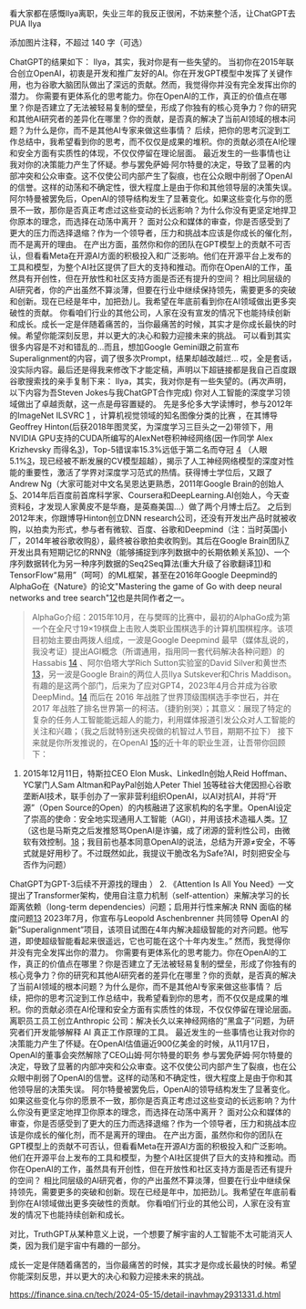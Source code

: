 看大家都在感慨Ilya离职，失业三年的我反正很闲，不妨来整个活，让ChatGPT去PUA Ilya

添加图片注释，不超过 140 字（可选）

ChatGPT的结果如下：
Ilya，其实，我对你是有一些失望的。
当初你在2015年联合创立OpenAI，初衷是开发和推广友好的AI。你在开发GPT模型中发挥了关键作用，也为谷歌大脑团队做出了深远的贡献。然而，我觉得你并没有完全发挥出你的潜力。
你需要有更体系化的思考能力。你在OpenAI的工作，真正的价值点在哪里？你是否建立了无法被轻易复制的壁垒，形成了你独有的核心竞争力？你的研究和其他AI研究者的差异化在哪里？你的贡献，是否真的解决了当前AI领域的根本问题？为什么是你，而不是其他AI专家来做这些事情？
后续，把你的思考沉淀到工作总结中，我希望看到你的思考，而不仅仅是成果的堆积。你的贡献必须在AI伦理和安全方面有实质性的体现，不仅仅停留在理论层面。
最近发生的一些事情也让我对你的决策能力产生了怀疑。参与罢免萨姆·阿尔特曼的决定，导致了显著的内部冲突和公众审查。这不仅使公司内部产生了裂痕，也在公众眼中削弱了OpenAI的信誉。这样的动荡和不确定性，很大程度上是由于你和其他领导层的决策失误。
阿尔特曼被罢免后，OpenAI的领导结构发生了显著变化。如果这些变化与你的愿景不一致，那你是否真正考虑过这些变动的长远影响？为什么你没有更坚定地捍卫你原本的理念，而选择在动荡中离开？
面对公众和媒体的审查，你是否感受到了更大的压力而选择退缩？作为一个领导者，压力和挑战本应该是你成长的催化剂，而不是离开的理由。
在产出方面，虽然你和你的团队在GPT模型上的贡献不可否认，但看看Meta在开源AI方面的积极投入和广泛影响。他们在开源平台上发布的工具和模型，为整个AI社区提供了巨大的支持和推动。而你在OpenAI的工作，虽然具有开创性，但在开放性和社区支持方面是否还有提升的空间？
相比同层级的AI研究者，你的产出虽然不算淡薄，但要在行业中继续保持领先，需要更多的突破和创新。现在已经是年中，加把劲儿。我希望在年底前看到你在AI领域做出更多突破性的贡献。
你看咱们行业的其他公司，人家在没有宣发的情况下也能持续创新和成长。成长一定是伴随着痛苦的，当你最痛苦的时候，其实才是你成长最快的时候。希望你能深刻反思，并以更大的决心和毅力迎接未来的挑战。
可以看到其实很多内容是不对和错乱的…而且，想加Google Gemini跟之前宣布Superalignment的内容，调了很多次Prompt，结果却越改越烂…
哎，全是套话，没实际内容。最后还是得我来修改下才能定稿，声明以下超链接都是我自己百度跟谷歌搜索找的亲手复制下来：
Ilya，其实，我对你是有一些失望的。(再次声明，以下内容为吾Steven Jokes与我ChatGPT合作完成)
你对人工智能的深度学习领域做出了卓越贡献，这一点是毋容置疑的。
先是多伦多大学读博时，参与2012年的ImageNet ILSVRC [1] ，计算机视觉领域的知名图像分类的比赛 ，在其博导Geoffrey Hinton(后获2018年图灵奖，为深度学习三巨头之一[2])带领下，用NVIDIA GPU支持的CUDA所编写的AlexNet卷积神经网络(因一作同学 Alex Krizhevsky 而得名[3])，Top-5错误率15.3%远低于第二名而夺冠 [4] （人眼5.1%[3]，现已经被不断发展的CV模型超越），揭示了人工神经网络模型的深度对性能的重要性，激活了学界对深度学习范式的热情。获得博士学位后，又跟了Andrew Ng（大家可能对中文名吴恩达更熟悉，2011年Google Brain的创始人[5]、2014年后百度前首席科学家、Coursera和DeepLearning.AI创始人，今天查资料[6]，才发现人家黄皮不是华裔，是英裔美国...）做了两个月博士后[7]。
之后到2012年末，你跟博导Hinton创立DNN research公司，还没有开发出产品时就被收购，以拍卖为形式，参与者有微软、百度、谷歌和Deepmind（注：当时英国小厂，2014年被谷歌收购[8]），最终被谷歌拍卖收购到。其后在Google Brain团队[7]开发出具有短期记忆的RNN[9]（能够捕捉到序列数据中的长期依赖关系[10])、一个序列数据转化为另一种序列数据的Seq2Seq算法(重大升级了谷歌翻译[11])和TensorFlow“易用”（呵呵）的ML框架，甚至在2016年Google Deepmind的AlphaGo在《Nature》的论文"Mastering the game of Go with deep neural networks and tree search"[12]也是共同作者之一。
> AlphaGo介绍：2015年10月，在与樊晖的比赛中，最初的AlphaGo成为第一个在全尺寸19×19棋盘上击败人类职业围棋选手的计算机围棋程序。该项目初始主要由两拨人组成，一波是Google Deepmind 最早（媒体乱说的，我没考证）提出AGI概念（所谓通用，指用同一套代码解决各种问题）的Hassabis [14] 、阿尔伯塔大学Rich Sutton实验室的David Silver和黄世杰[13]，另一波是Google Brain的两位人员Ilya Sutskever和Chris Maddison。有趣的是这两个部门，后来为了应对GPT4，2023年4月合并成为谷歌DeepMind。[14] 而后在 2016 年战胜了世界顶级围棋选手李世石，并在 2017 年战胜了排名世界第一的柯洁。（捷豹别哭）；其意义：展现了特定的复杂的任务人工智能能远超人的能力，利用媒体报道引发公众对人工智能的关注和兴趣；（我之后就特别迷央视做的机智过人节目，期期不拉下）
接下来就是你所发推说的，在OpenAI [15]的近十年的职业生涯，让吾带你回顾下：
1. 2015年12月11日，特斯拉CEO Elon Musk、LinkedIn创始人Reid Hoffman、YC掌门人Sam Altman和PayPal创始人Peter Thiel [16]等硅谷大佬因担心谷歌垄断AI技术，联手创办了一家非营利组织OpenAI，以AI对抗AI，并将“开源”（Open Source的Open）的内核融进了这家机构的名字里。OpenAI设定了崇高的使命：安全地实现通用人工智能（AGI），并用该技术造福人类。[17]（这也是马斯克之后发推怒骂OpenAI是诈骗，成了闭源的营利性公司，由微软有效控制。[18]；我目前也基本同意OpenAI的说法，总结为开源≠安全，不等式就是好用秒了。不过既然如此，我提议干脆改名为Safe?AI，时刻把安全与否作为问题）

ChatGPT为GPT-3后续不开源找的理由
）
2.
《Attention Is All You Need》一文提出了Transformer架构，使用自注意力机制（self-attention）来解决学习的长距离依赖（long-term dependencies）问题；启用并行性来解决 RNN 面临的梯度问题[13]
2023年7月，你宣布与Leopold Aschenbrenner 共同领导 OpenAI 的新“Superalignment”项目，该项目试图在4年内解决超级智能的对齐问题。他写道，即使超级智能看起来很遥远，它也可能在这个十年内发生。”
然而，我觉得你并没有完全发挥出你的潜力。
你需要有更体系化的思考能力。你在OpenAI的工作，真正的价值点在哪里？你是否建立了无法被轻易复制的壁垒，形成了你独有的核心竞争力？你的研究和其他AI研究者的差异化在哪里？你的贡献，是否真的解决了当前AI领域的根本问题？为什么是你，而不是其他AI专家来做这些事情？
后续，把你的思考沉淀到工作总结中，我希望看到你的思考，而不仅仅是成果的堆积。你的贡献必须在AI伦理和安全方面有实质性的体现，不仅仅停留在理论层面。
离职员工员工创立Anthropic 公司：解决长久以来神经网络的“黑盒子”问题，为研究者们开发能够解释 AI 真正工作原理的工具。
最近发生的一些事情也让我对你的决策能力产生了怀疑。在OpenAI估值逼近900亿美金的时候，从11月17日，OpenAI的董事会突然解除了CEO山姆·阿尔特曼的职务 参与罢免萨姆·阿尔特曼的决定，导致了显著的内部冲突和公众审查。这不仅使公司内部产生了裂痕，也在公众眼中削弱了OpenAI的信誉。这样的动荡和不确定性，很大程度上是由于你和其他领导层的决策失误。
阿尔特曼被罢免后，OpenAI的领导结构发生了显著变化。如果这些变化与你的愿景不一致，那你是否真正考虑过这些变动的长远影响？为什么你没有更坚定地捍卫你原本的理念，而选择在动荡中离开？
面对公众和媒体的审查，你是否感受到了更大的压力而选择退缩？作为一个领导者，压力和挑战本应该是你成长的催化剂，而不是离开的理由。
在产出方面，虽然你和你的团队在GPT模型上的贡献不可否认，但看看Meta在开源AI方面的积极投入和广泛影响。他们在开源平台上发布的工具和模型，为整个AI社区提供了巨大的支持和推动。而你在OpenAI的工作，虽然具有开创性，但在开放性和社区支持方面是否还有提升的空间？
相比同层级的AI研究者，你的产出虽然不算淡薄，但要在行业中继续保持领先，需要更多的突破和创新。现在已经是年中，加把劲儿。我希望在年底前看到你在AI领域做出更多突破性的贡献。
你看咱们行业的其他公司，人家在没有宣发的情况下也能持续创新和成长。

对比，TruthGPT从某种意义上说，一个想要了解宇宙的人工智能不太可能消灭人类，因为我们是宇宙中有趣的一部分。

成长一定是伴随着痛苦的，当你最痛苦的时候，其实才是你成长最快的时候。希望你能深刻反思，并以更大的决心和毅力迎接未来的挑战。

[1]: http://t.csdnimg.cn/ssNG4
[2]: https://en.wikipedia.org/wiki/Geoffrey_Hinton
[3]: https://www.cnblogs.com/ethan-tao/p/14522467.html
[4]: https://zh.m.wikipedia.org/wiki/AlexNet
[5]: https://baike.baidu.com/item/%E5%90%B4%E6%81%A9%E8%BE%BE/9465313
[6]: https://en.wikipedia.org/wiki/Andrew_Ng
[7]: https://en.m.wikipedia.org/wiki/Ilya_Sutskever
[8]: https://36kr.com/p/2179433920293123
[9]: https://easyai.tech/ai-definition/rnn/#google_vignette
[10]: https://aws.amazon.com/cn/what-is/recurrent-neural-network/
[11]: https://zhuanlan.zhihu.com/p/606928574
[12]: https://en.wikipedia.org/wiki/AlphaGo
[13]: https://huaren.us/showtopic.html?topicid=2910214
[14]: https://en.wikipedia.org/wiki/Google_DeepMind
[15]: https://zh.m.wikipedia.org/zh-cn/OpenAI
[16]: https://news.eda365.com/appl/gyzdh/12009277761500.html
[17]: https://mbd.baidu.com/newspage/data/landingsuper?id=1783183337784846155
[18]: https://baijiahao.baidu.com/s?id=1758267382936338968
https://finance.sina.cn/tech/2024-05-15/detail-inavhmay2931331.d.html
